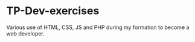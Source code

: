 # TP-Dev-exercises

Various use of HTML, CSS, JS and PHP during my formation to become a web developer.